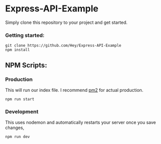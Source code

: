 # Express-API-Example
Simply clone this repository to your project and get started.

### Getting started:
```
git clone https://github.com/Hey/Express-API-Example
npm install
```


## NPM Scripts:

### Production
This will run our index file. I recommend [pm2](https://www.npmjs.com/package/pm2) for actual production.
```
npm run start
```

### Development
This uses nodemon and automatically restarts your server once you save changes,
```
npm run dev
```